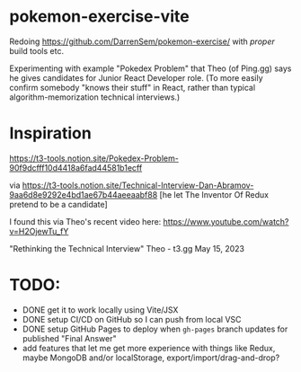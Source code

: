 # pokemon-exercise-vite

Redoing https://github.com/DarrenSem/pokemon-exercise/ with *proper* build tools etc.

Experimenting with example "Pokedex Problem" that Theo (of Ping.gg) says he gives candidates for Junior React Developer role.
(To more easily confirm somebody "knows their stuff" in React, rather than typical algorithm-memorization technical interviews.)

# Inspiration
https://t3-tools.notion.site/Pokedex-Problem-90f9dcfff10d4418a6fad44581b1ecff

via https://t3-tools.notion.site/Technical-Interview-Dan-Abramov-9aa6d8e9292e4bd1ae67b44aeeaabf88 [he let The Inventor Of Redux pretend to be a candidate]

I found this via Theo's recent video here:
https://www.youtube.com/watch?v=H2OjewTu_fY

"Rethinking the Technical Interview"
Theo - t3․gg
May 15, 2023

# TODO:
- DONE get it to work locally using Vite/JSX
- DONE setup CI/CD on GitHub so I can push from local VSC
- DONE setup GitHub Pages to deploy when `gh-pages` branch updates for published "Final Answer"
- add features that let me get more experience with things like Redux, maybe MongoDB and/or localStorage, export/import/drag-and-drop?
